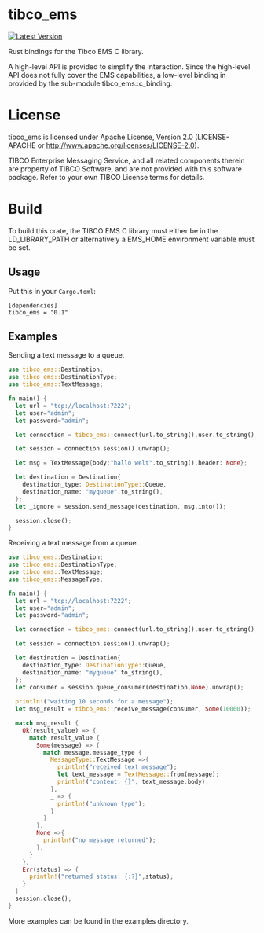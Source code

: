 # tibco_ems
[![Latest Version](https://img.shields.io/crates/v/tibco_ems.svg)](https://crates.io/crates/tibco_ems)

Rust bindings for the Tibco EMS C library.

A high-level API is provided to simplify the interaction. 
Since the high-level API does not fully cover the EMS capabilities, a low-level binding in provided by the sub-module tibco_ems::c_binding.


# License
tibco_ems is licensed under Apache License, Version 2.0 (LICENSE-APACHE or http://www.apache.org/licenses/LICENSE-2.0).

TIBCO Enterprise Messaging Service, and all related components therein are property of TIBCO Software, and are not provided with this software package. Refer to your own TIBCO License terms for details.

# Build

To build this crate, the TIBCO EMS C library must either be in the LD_LIBRARY_PATH or alternatively a EMS_HOME environment variable must be set.

## Usage

Put this in your `Cargo.toml`:

```text
[dependencies]
tibco_ems = "0.1"
```

## Examples

Sending a text message to a queue.

```rust
use tibco_ems::Destination;
use tibco_ems::DestinationType;
use tibco_ems::TextMessage;

fn main() {
  let url = "tcp://localhost:7222";
  let user="admin";
  let password="admin";

  let connection = tibco_ems::connect(url.to_string(),user.to_string(),password.to_string()).unwrap();

  let session = connection.session().unwrap();

  let msg = TextMessage{body:"hallo welt".to_string(),header: None};

  let destination = Destination{
    destination_type: DestinationType::Queue,
    destination_name: "myqueue".to_string(),
  };
  let _ignore = session.send_message(destination, msg.into());

  session.close();
}
```

Receiving a text message from a queue.

```rust
use tibco_ems::Destination;
use tibco_ems::DestinationType;
use tibco_ems::TextMessage;
use tibco_ems::MessageType;

fn main() {
  let url = "tcp://localhost:7222";
  let user="admin";
  let password="admin";

  let connection = tibco_ems::connect(url.to_string(),user.to_string(),password.to_string()).unwrap();

  let session = connection.session().unwrap();

  let destination = Destination{
    destination_type: DestinationType::Queue,
    destination_name: "myqueue".to_string(),
  };
  let consumer = session.queue_consumer(destination,None).unwrap();
  
  println!("waiting 10 seconds for a message");
  let msg_result = tibco_ems::receive_message(consumer, Some(10000));

  match msg_result {
    Ok(result_value) => {
      match result_value {
        Some(message) => {
          match message.message_type {
            MessageType::TextMessage =>{
              println!("received text message");
              let text_message = TextMessage::from(message);
              println!("content: {}", text_message.body);
            },
            _ => {
              println!("unknown type");
            }
          }    
        },
        None =>{
          println!("no message returned");
        },
      }
    },
    Err(status) => {
      println!("returned status: {:?}",status);
    }
  }
  session.close();
}
```

More examples can be found in the examples directory.
